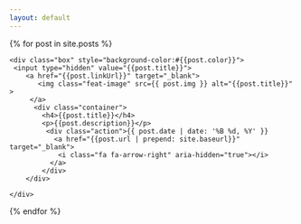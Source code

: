 ```yaml
---
layout: default
---
```

<script>
console.log("start");
</script>
<div id="container">
<div id="grid" data-columns class="cols">
    {% for post in site.posts %}
   
    <div class="box" style="background-color:#{{post.color}}">
     <input type="hidden" value="{{post.title}}">
        <a href="{{post.linkUrl}}" target="_blank">
           <img class="feat-image" src={{ post.img }} alt="{{post.title}}" >
         </a>
          <div class="container">
            <h4>{{post.title}}</h4>
            <p>{{post.description}}</p>
             <div class="action">{{ post.date | date: '%B %d, %Y' }}
               <a href="{{post.url | prepend: site.baseurl}}" target="_blank">
                <i class="fa fa-arrow-right" aria-hidden="true"></i>
              </a>
            </div> 
        </div>   
    
    </div>
   {% endfor %}

</div>
</div>

<script src="{{site.baseurl}}/js/salvattore.min.js"></script>